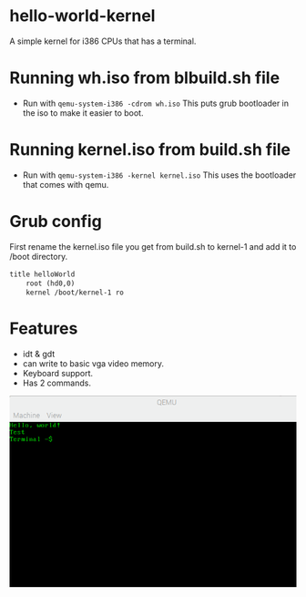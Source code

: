 # hello-world-kernel
A simple kernel for i386 CPUs that has a terminal.

# Running wh.iso from blbuild.sh file
 * Run with `qemu-system-i386 -cdrom wh.iso`
This puts grub bootloader in the iso to make it easier to boot.
# Running kernel.iso from build.sh file
 * Run with `qemu-system-i386 -kernel kernel.iso`
This uses the bootloader that comes with qemu.
# Grub config
First rename the kernel.iso file you get from build.sh to kernel-1 and add it to /boot directory.
```
title helloWorld
	root (hd0,0)
	kernel /boot/kernel-1 ro
```
# Features
 * idt & gdt
 * can write to basic vga video memory.
 * Keyboard support.
 * Has 2 commands.

![](2022-04-14-105913_1920x1080_scrot.png)
